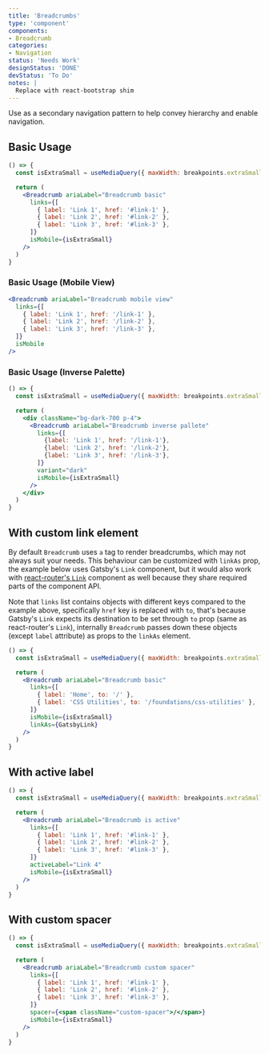 ```yaml
---
title: 'Breadcrumbs'
type: 'component'
components:
- Breadcrumb
categories:
- Navigation
status: 'Needs Work'
designStatus: 'DONE'
devStatus: 'To Do'
notes: |
  Replace with react-bootstrap shim
---
```


Use as a secondary navigation pattern to help convey hierarchy and enable navigation.

## Basic Usage

```jsx live=true
() => {
  const isExtraSmall = useMediaQuery({ maxWidth: breakpoints.extraSmall.maxWidth });

  return (
    <Breadcrumb ariaLabel="Breadcrumb basic"
      links={[
        { label: 'Link 1', href: '#link-1' },
        { label: 'Link 2', href: '#link-2' },
        { label: 'Link 3', href: '#link-3' },
      ]}
      isMobile={isExtraSmall}
    />
  )
}
```

### Basic Usage (Mobile View)

```jsx live=true
<Breadcrumb ariaLabel="Breadcrumb mobile view"
  links={[
    { label: 'Link 1', href: '/link-1' },
    { label: 'Link 2', href: '/link-2' },
    { label: 'Link 3', href: '/link-3' },
  ]}
  isMobile
/>
```

### Basic Usage (Inverse Palette)

```jsx live=true
() => {
  const isExtraSmall = useMediaQuery({ maxWidth: breakpoints.extraSmall.maxWidth });

  return (
    <div className="bg-dark-700 p-4">
      <Breadcrumb ariaLabel="Breadcrumb inverse pallete"
        links={[
          {label: 'Link 1', href: '/link-1'},
          {label: 'Link 2', href: '/link-2'},
          {label: 'Link 3', href: '/link-3'},
        ]}
        variant="dark"
        isMobile={isExtraSmall}
      />
    </div>
  )
}
```

## With custom link element

By default `Breadcrumb` uses `a` tag to render breadcrumbs, which may not always suit your needs. 
This behaviour can be customized with `linkAs` prop, the example below uses Gatsby's `Link` component, but it would also work with [react-router's `Link`](https://reactrouter.com/en/main/components/link) component as well because they share required parts of the component API.

Note that `links` list contains objects with different keys compared to the example above, specifically `href` key is replaced with `to`, that's because Gatsby's `Link` expects its destination to be set through `to` prop (same as react-router's `Link`), internally `Breadcrumb` passes down these objects (except `label` attribute) as props to the `linkAs` element. 

```jsx live=true
() => {
  const isExtraSmall = useMediaQuery({ maxWidth: breakpoints.extraSmall.maxWidth });

  return (
    <Breadcrumb ariaLabel="Breadcrumb basic"
      links={[
        { label: 'Home', to: '/' },
        { label: 'CSS Utilities', to: '/foundations/css-utilities' },
      ]}
      isMobile={isExtraSmall}
      linkAs={GatsbyLink}
    />
  )
}
```

## With active label

```jsx live=true
() => {
  const isExtraSmall = useMediaQuery({ maxWidth: breakpoints.extraSmall.maxWidth });

  return (
    <Breadcrumb ariaLabel="Breadcrumb is active"
      links={[
        { label: 'Link 1', href: '#link-1' },
        { label: 'Link 2', href: '#link-2' },
        { label: 'Link 3', href: '#link-3' },
      ]}
      activeLabel="Link 4"
      isMobile={isExtraSmall}
    />
  )
}
```

## With custom spacer

```jsx live=true
() => {
  const isExtraSmall = useMediaQuery({ maxWidth: breakpoints.extraSmall.maxWidth });

  return (
    <Breadcrumb ariaLabel="Breadcrumb custom spacer"
      links={[
        { label: 'Link 1', href: '#link-1' },
        { label: 'Link 2', href: '#link-2' },
        { label: 'Link 3', href: '#link-3' },
      ]}
      spacer={<span className="custom-spacer">/</span>}
      isMobile={isExtraSmall}
    />
  )
}
```
